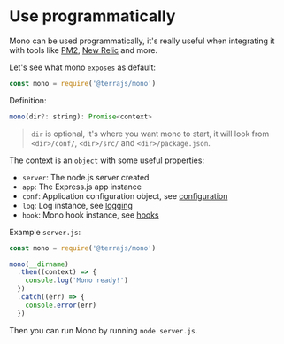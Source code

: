 # Use programmatically

Mono can be used programmatically, it's really useful when integrating it with tools like [PM2](https://github.com/Unitech/pm2), [New Relic]() and more.

Let's see what mono `exposes` as default:

```js
const mono = require('@terrajs/mono')
```

Definition:

```js
mono(dir?: string): Promise<context>
```

> `dir` is optional, it's where you want mono to start, it will look from `<dir>/conf/`, `<dir>/src/` and `<dir>/package.json`.

The context is an `object` with some useful properties:

- `server`: The node.js server created
- `app`: The Express.js app instance
- `conf`: Application configuration object, see [configuration](/configuration)
- `log`: Log instance, see [logging](/logging)
- `hook`: Mono hook instance, see [hooks](/hooks)

Example `server.js`:

```js
const mono = require('@terrajs/mono')

mono(__dirname)
  .then((context) => {
    console.log('Mono ready!')
  })
  .catch((err) => {
    console.error(err)
  })
```

Then you can run Mono by running `node server.js`.
